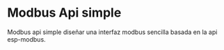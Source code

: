 # Modbus Api simple 
Modbus api simple diseñar una interfaz modbus sencilla basada en la api esp-modbus.